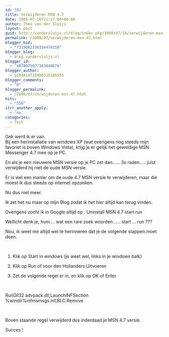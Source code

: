 ```yaml
---
id: 502
title: Verwijderen MSN 4.7
date: 2008-07-16T21:17:00+00:00
author: Theo van der Sluijs
layout: post
guid: http://vandersluijs.nl/blog/index.php/2008/07/16/verwijderen-msn-47/
permalink: /2008/07/verwijderen-msn-47.html
blogger_bid:
  - "7319082336334478150"
blogger_blog:
  - blog.vandersluijs.nl
blogger_id:
  - "4078075677163848876"
blogger_author:
  - g104814725400115166555
blogger_comments:
  - "0"
blogger_permalink:
  - /2008/07/verwijderen-msn-47.html
hits:
  - "556"
itrr_another_apply:
  - 'no'
categories:
  - Tech
---
```

Gek werd ik er van.  
Bij een herinstallatie van windows XP (wat overigens nog steeds mijn favoriet is boven Windows Vista), krijg je er gelijk het geweldige MSN Messenger 4.7 mee op je PC.

En als je een nieuwere MSN versie op je PC zet dan&#8230;&#8230; 3x raden&#8230;.. juist verwijderd hij niet de oude MSN versie.

Er is wel een manier om de oude 4.7 MSN versie te verwijderen, maar die moest ik dus steeds op internet opzoeken.

<a name="more"></a>

Nu dus niet meer.

Ik zet het nu maar op mijn Blog zodat ik het hier altijd kan terug vinden.

Overigens zocht ik in Google altijd op : Uninstall MSN 4.7 start run

Wellicht denk je, hum&#8230;. wat een rare zoek woorden &#8230;.. start &#8230; run ???

Nou, ik weet me altijd wel te herinneren dat je de volgende stappen moet doen.

&nbsp;

1. Klik op Start in windows (je weet wel, links in je windows balk)

2. Klik op Run of voor den Hollanders Uitvoeren

3. Zet de volgende regel er in, en klik op OK of Enter

&nbsp;

RunDll32 advpack.dll,LaunchINFSection %windir%infmsmsgs.inf,BLC.Remove

&nbsp;

Boven staande regel verwijderd dus inderdaad je MSN 4.7 versie.

Succes !